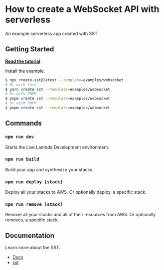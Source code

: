 # How to create a WebSocket API with serverless

An example serverless app created with SST.

## Getting Started

[**Read the tutorial**](https://sst.dev/examples/how-to-create-a-websocket-api-with-serverless.html)

Install the example.

```bash
$ npx create-sst@latest --template=examples/websocket
# Or with Yarn
$ yarn create sst --template=examples/websocket
# Or with PNPM
$ pnpm create sst --template=examples/websocket
# Or with PNPM
$ pnpm create sst --template=examples/websocket
```

## Commands

### `npm run dev`

Starts the Live Lambda Development environment.

### `npm run build`

Build your app and synthesize your stacks.

### `npm run deploy [stack]`

Deploy all your stacks to AWS. Or optionally deploy, a specific stack.

### `npm run remove [stack]`

Remove all your stacks and all of their resources from AWS. Or optionally removes, a specific stack.

## Documentation

Learn more about the SST.

- [Docs](https://docs.sst.dev/)
- [sst](https://docs.sst.dev/packages/sst)
